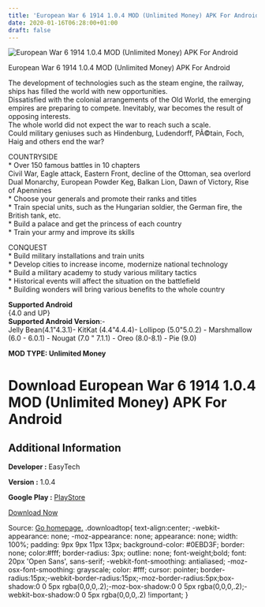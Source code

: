```yaml
---
title: 'European War 6 1914 1.0.4 MOD (Unlimited Money) APK For Android'
date: 2020-01-16T06:28:00+01:00
draft: false
---
```


![European War 6 1914 1.0.4 MOD (Unlimited Money) APK For Android](https://i0.wp.com/apkhome.net/wp-content/uploads/2020/01/European-War-6-1914-1.0.4-MOD-Unlimited-Money.png "European War 6 1914 1.0.4 MOD (Unlimited Money) APK For Android")

  

European War 6 1914 1.0.4 MOD (Unlimited Money) APK For Android

The development of technologies such as the steam engine, the railway, ships has filled the world with new opportunities.  
Dissatisfied with the colonial arrangements of the Old World, the emerging empires are preparing to compete. Inevitably, war becomes the result of opposing interests.  
The whole world did not expect the war to reach such a scale.  
Could military geniuses such as Hindenburg, Ludendorff, PÃ©tain, Foch, Haig and others end the war?

COUNTRYSIDE  
\* Over 150 famous battles in 10 chapters  
Civil War, Eagle attack, Eastern Front, decline of the Ottoman, sea overlord  
Dual Monarchy, European Powder Keg, Balkan Lion, Dawn of Victory, Rise of Apennines  
\* Choose your generals and promote their ranks and titles  
\* Train special units, such as the Hungarian soldier, the German fire, the British tank, etc.  
\* Build a palace and get the princess of each country  
\* Train your army and improve its skills

CONQUEST  
\* Build military installations and train units  
\* Develop cities to increase income, modernize national technology  
\* Build a military academy to study various military tactics  
\* Historical events will affect the situation on the battlefield  
\* Building wonders will bring various benefits to the whole country

**Supported Android**  
{4.0 and UP}  
**Supported Android Version**:-  
Jelly Bean(4.1"4.3.1)- KitKat (4.4"4.4.4)- Lollipop (5.0"5.0.2) - Marshmallow (6.0 - 6.0.1) - Nougat (7.0 " 7.1.1) - Oreo (8.0-8.1) - Pie (9.0)

**MOD TYPE: Unlimited Money**

Download European War 6 1914 1.0.4 MOD (Unlimited Money) APK For Android
========================================================================

Additional Information
----------------------

**Developer :** EasyTech

**Version :** 1.0.4

**Google Play :** [PlayStore](https://play.google.com/store/apps/details?id=com.easytech.android.ew6w)

  

[Download Now](https://store4app.co/post/european-war-6-1914-1-0-4-mod-unlimited-money-apk-for-android_1578592058)

  
Source: [Go homepage.](https://store4app.co/post/european-war-6-1914-1-0-4-mod-unlimited-money-apk-for-android_1578592058) .downloadtop{ text-align:center; -webkit-appearance: none; -moz-appearance: none; appearance: none; width: 100%; padding: 9px 9px 11px 13px; background-color: #0EBD3F; border: none; color:#fff; border-radius: 3px; outline: none; font-weight;bold; font: 20px 'Open Sans', sans-serif; -webkit-font-smoothing: antialiased; -moz-osx-font-smoothing: grayscale; color: #fff; cursor: pointer; border-radius:15px;-webkit-border-radius:15px;-moz-border-radius:5px;box-shadow:0 0 5px rgba(0,0,0,.2);-moz-box-shadow:0 0 5px rgba(0,0,0,.2);-webkit-box-shadow:0 0 5px rgba(0,0,0,.2) !important; }